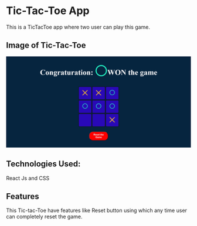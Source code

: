 # Tic-Tac-Toe App

This is a TicTacToe app where two user can play this game.

## Image of Tic-Tac-Toe
![TicTacToe](./src/assets/TicTacToe_img.png)

## Technologies Used:
React Js and CSS

## Features
This Tic-tac-Toe have features like Reset button using which any time user can completely reset the game.